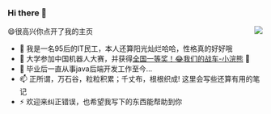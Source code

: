 ### Hi there 👋

<img align="right" src="https://github-readme-stats.vercel.app/api?username=baijq&show_icons=true&icon_color=CE1D2D&text_color=718096&bg_color=ffffff&hide_title=true" />

😄很高兴你点开了我的主页

- 🔭 我是一名95后的IT民工，本人还算阳光灿烂哈哈，性格真的好好哦
- 🌱 大学参加中国机器人大赛，并获得[全国一等奖！:joy:](http://crc.drct-caa.org.cn/index.php/race/lists?catid=19&cid_1=172&cid_2=175&sid=348&tid=3#con_html)[我们的战车-小浣熊](./college/%E5%B0%8F%E6%B5%A3%E7%86%8A.md) :100:   
- 👯 毕业后一直从事java后端开发工作至今...  
- 📫 正所谓，万石谷，粒粒积累；千丈布，根根织成! 这里会写些还算有用的笔记
- ⚡ 欢迎来纠正错误，也希望我写下的东西能帮助到你


<!--
**baijq/baijq** is a ✨ _special_ ✨ repository because its `README.md` (this file) appears on your GitHub profile.

Here are some ideas to get you started:

- 🔭 I’m currently working on ...
- 🌱 I’m currently learning ...
- 👯 I’m looking to collaborate on ...
- 🤔 I’m looking for help with ...
- 💬 Ask me about ...
- 📫 How to reach me: ...
- 😄 Pronouns: ...
- ⚡ Fun fact: ...
-->
